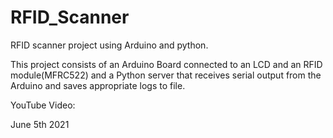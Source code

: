 # RFID_Scanner
RFID scanner project using Arduino and python.

This project consists of an Arduino Board connected to an LCD and an RFID module(MFRC522) and a Python server that receives serial output from the Arduino and saves appropriate logs to file.

YouTube Video:


June 5th 2021
